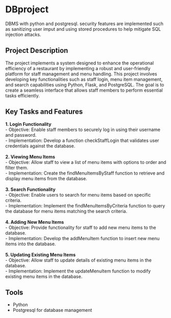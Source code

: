 # DBproject
DBMS with python and postgresql. security features are implemented such as sanitizing user imput and using stored procedures to help mitigate SQL injection attacks.
<h2> Project Description</h2>
The project implements a system  designed to enhance the operational efficiency of a restaurant by implementing a robust and user-friendly platform for staff management and menu handling. This project involves developing key functionalities such as staff login, menu item management, and search capabilities using Python, Flask, and PostgreSQL. The goal is to create a seamless interface that allows staff members to perform essential tasks efficiently.
<br />

<h2>Key Tasks and Features</h2>
<b> 1. Login Functionality</b><br />
-  Objective: Enable staff members to securely log in using their username and password.<br />
-  Implementation: Develop a function checkStaffLogin that validates user credentials against the database. <br /><br />
<b> 2. Viewing Menu Items </b><br />
-  Objective: Allow staff to view a list of menu items with options to order and filter them.<br />
-  Implementation: Create the findMenuItemsByStaff function to retrieve and display menu items from the database. <br /><br />
<b> 3. Search Functionality </b><br />
-  Objective: Enable users to search for menu items based on specific criteria.<br />
-  Implementation: Implement the findMenuItemsByCriteria function to query the database for menu items matching the search criteria. <br /><br />
<b> 4. Adding New Menu Items </b><br />
-  Objective: Provide functionality for staff to add new menu items to the database.<br />
-  Implementation: Develop the addMenuItem function to insert new menu items into the database. <br /><br />
<b> 5. Updating Existing Menu Items </b><br />
-  Objective: Allow staff to update details of existing menu items in the database.<br />
-  Implementation: Implement the updateMenuItem function to modify existing menu items in the database. <br />

## Tools

- Python
- Postgresql for database management


